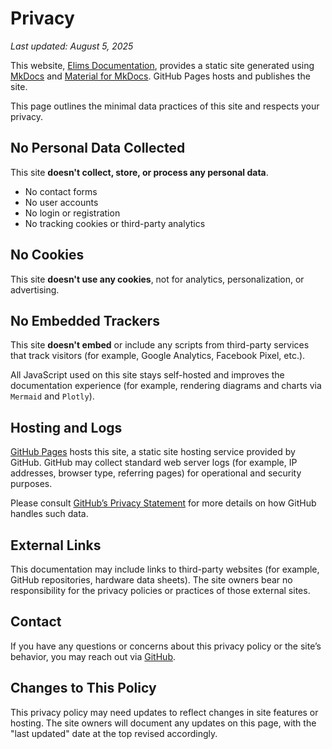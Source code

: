 # Privacy

_Last updated: August 5, 2025_

This website, [Elims Documentation](https://fabienmeyer.github.io/elims/), provides a static site generated using [MkDocs](https://www.mkdocs.org/) and [Material for MkDocs](https://squidfunk.github.io/mkdocs-material/). GitHub Pages hosts and publishes the site.

This page outlines the minimal data practices of this site and respects your privacy.

## No Personal Data Collected

This site **doesn't collect, store, or process any personal data**.

- No contact forms
- No user accounts
- No login or registration
- No tracking cookies or third-party analytics

## No Cookies

This site **doesn't use any cookies**, not for analytics, personalization, or advertising.

## No Embedded Trackers

This site **doesn't embed** or include any scripts from third-party services that track visitors (for example, Google Analytics, Facebook Pixel, etc.).

All JavaScript used on this site stays self-hosted and improves the documentation experience (for example, rendering diagrams and charts via `Mermaid` and `Plotly`).

## Hosting and Logs

[GitHub Pages](https://pages.github.com/) hosts this site, a static site hosting service provided by GitHub. GitHub may collect standard web server logs (for example, IP addresses, browser type, referring pages) for operational and security purposes.

Please consult [GitHub’s Privacy Statement](https://docs.github.com/en/site-policy/privacy-policies/github-privacy-statement) for more details on how GitHub handles such data.

## External Links

This documentation may include links to third-party websites (for example, GitHub repositories, hardware data sheets). The site owners bear no responsibility for the privacy policies or practices of those external sites.

## Contact

If you have any questions or concerns about this privacy policy or the site’s behavior, you may reach out via [GitHub](https://github.com/FabienMeyer).

## Changes to This Policy

This privacy policy may need updates to reflect changes in site features or hosting. The site owners will document any updates on this page, with the "last updated" date at the top revised accordingly.
